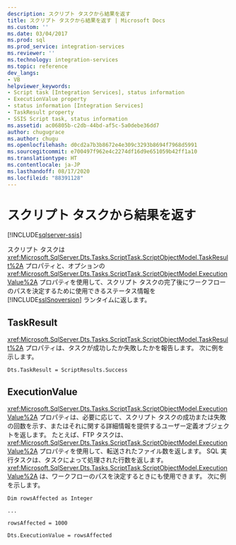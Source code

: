 ```yaml
---
description: スクリプト タスクから結果を返す
title: スクリプト タスクから結果を返す | Microsoft Docs
ms.custom: ''
ms.date: 03/04/2017
ms.prod: sql
ms.prod_service: integration-services
ms.reviewer: ''
ms.technology: integration-services
ms.topic: reference
dev_langs:
- VB
helpviewer_keywords:
- Script task [Integration Services], status information
- ExecutionValue property
- status information [Integration Services]
- TaskResult property
- SSIS Script task, status information
ms.assetid: ac06805b-c2db-44bd-af5c-5a0debe36dd7
author: chugugrace
ms.author: chugu
ms.openlocfilehash: d0cd2a7b3b8672e4e309c3293b8694f7968d5991
ms.sourcegitcommit: e700497f962e4c2274df16d9e651059b42ff1a10
ms.translationtype: HT
ms.contentlocale: ja-JP
ms.lasthandoff: 08/17/2020
ms.locfileid: "88391128"
---
```

# <a name="returning-results-from-the-script-task"></a>スクリプト タスクから結果を返す

[!INCLUDE[sqlserver-ssis](../../../includes/applies-to-version/sqlserver-ssis.md)]


  スクリプト タスクは <xref:Microsoft.SqlServer.Dts.Tasks.ScriptTask.ScriptObjectModel.TaskResult%2A> プロパティと、オプションの <xref:Microsoft.SqlServer.Dts.Tasks.ScriptTask.ScriptObjectModel.ExecutionValue%2A> プロパティを使用して、スクリプト タスクの完了後にワークフローのパスを決定するために使用できるステータス情報を [!INCLUDE[ssISnoversion](../../../includes/ssisnoversion-md.md)] ランタイムに返します。  
  
## <a name="taskresult"></a>TaskResult  
 <xref:Microsoft.SqlServer.Dts.Tasks.ScriptTask.ScriptObjectModel.TaskResult%2A> プロパティは、タスクが成功したか失敗したかを報告します。 次に例を示します。  
  
 `Dts.TaskResult = ScriptResults.Success`  
  
## <a name="executionvalue"></a>ExecutionValue  
 <xref:Microsoft.SqlServer.Dts.Tasks.ScriptTask.ScriptObjectModel.ExecutionValue%2A> プロパティは、必要に応じて、スクリプト タスクの成功または失敗の回数を示す、またはそれに関する詳細情報を提供するユーザー定義オブジェクトを返します。 たとえば、FTP タスクは、<xref:Microsoft.SqlServer.Dts.Tasks.ScriptTask.ScriptObjectModel.ExecutionValue%2A> プロパティを使用して、転送されたファイル数を返します。 SQL 実行タスクは、タスクによって処理された行数を返します。 <xref:Microsoft.SqlServer.Dts.Tasks.ScriptTask.ScriptObjectModel.ExecutionValue%2A> は、ワークフローのパスを決定するときにも使用できます。 次に例を示します。  
  
 `Dim rowsAffected as Integer`  
  
 `...`  
  
 `rowsAffected = 1000`  
  
 `Dts.ExecutionValue = rowsAffected`  
